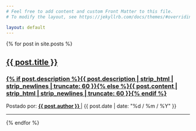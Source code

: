 ```yaml
---
# Feel free to add content and custom Front Matter to this file.
# To modify the layout, see https://jekyllrb.com/docs/themes/#overriding-theme-defaults

layout: default
---
```


<div class="row">
    <div class="col-lg-8 col-md-10 mx-auto">
        {% for post in site.posts %}
        <div class="post-preview">
            <a href="{{ site.baseurl }}{{ post.url }}">
                <h2 class="post-title">
                    {{ post.title }}
                </h2>
                <h3 class="post-subtitle">
                    {% if post.description %}{{ post.description  | strip_html | strip_newlines | truncate: 60 }}{% else %}{{ post.content | strip_html | strip_newlines | truncate: 60 }}{% endif %}
                </h3>
            </a>
            <p class="post-meta">
                Postado por: 
                <b>
                    <a href="{{ post.authorUrl }}" target="_blank">
                        {{ post.author }}
                    </a>
                </b> | {{ post.date | date: "%d / %m / %Y" }}
            </p>
        </div>
        <hr>
        {% endfor %}
    </div>
</div>
